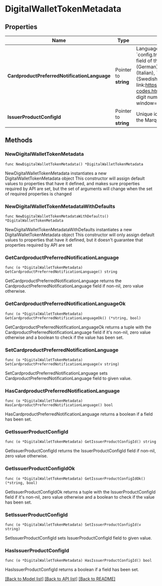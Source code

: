 # DigitalWalletTokenMetadata

## Properties

Name | Type | Description | Notes
------------ | ------------- | ------------- | -------------
**CardproductPreferredNotificationLanguage** | Pointer to **string** | Language specified in the &#x60;config.transaction_controls.notification_language&#x60; field of the card product: &#x60;ces&#x60; (Czech), &#x60;deu&#x60; (German), &#x60;eng&#x60; (English), &#x60;fra&#x60; (French), &#x60;ita&#x60; (Italian), &#x60;pol&#x60; (Polish), &#x60;spa&#x60; (Spanish), &#x60;swe&#x60; (Swedish)  The ISO maintains the link:https://www.iso.org/iso-3166-country-codes.html[full list of ISO 3166 two- and three-digit numeric country codes, window&#x3D;\&quot;_blank\&quot;]. | [optional] 
**IssuerProductConfigId** | Pointer to **string** | Unique identifier of the product configuration on the Marqeta platform. | [optional] 

## Methods

### NewDigitalWalletTokenMetadata

`func NewDigitalWalletTokenMetadata() *DigitalWalletTokenMetadata`

NewDigitalWalletTokenMetadata instantiates a new DigitalWalletTokenMetadata object
This constructor will assign default values to properties that have it defined,
and makes sure properties required by API are set, but the set of arguments
will change when the set of required properties is changed

### NewDigitalWalletTokenMetadataWithDefaults

`func NewDigitalWalletTokenMetadataWithDefaults() *DigitalWalletTokenMetadata`

NewDigitalWalletTokenMetadataWithDefaults instantiates a new DigitalWalletTokenMetadata object
This constructor will only assign default values to properties that have it defined,
but it doesn't guarantee that properties required by API are set

### GetCardproductPreferredNotificationLanguage

`func (o *DigitalWalletTokenMetadata) GetCardproductPreferredNotificationLanguage() string`

GetCardproductPreferredNotificationLanguage returns the CardproductPreferredNotificationLanguage field if non-nil, zero value otherwise.

### GetCardproductPreferredNotificationLanguageOk

`func (o *DigitalWalletTokenMetadata) GetCardproductPreferredNotificationLanguageOk() (*string, bool)`

GetCardproductPreferredNotificationLanguageOk returns a tuple with the CardproductPreferredNotificationLanguage field if it's non-nil, zero value otherwise
and a boolean to check if the value has been set.

### SetCardproductPreferredNotificationLanguage

`func (o *DigitalWalletTokenMetadata) SetCardproductPreferredNotificationLanguage(v string)`

SetCardproductPreferredNotificationLanguage sets CardproductPreferredNotificationLanguage field to given value.

### HasCardproductPreferredNotificationLanguage

`func (o *DigitalWalletTokenMetadata) HasCardproductPreferredNotificationLanguage() bool`

HasCardproductPreferredNotificationLanguage returns a boolean if a field has been set.

### GetIssuerProductConfigId

`func (o *DigitalWalletTokenMetadata) GetIssuerProductConfigId() string`

GetIssuerProductConfigId returns the IssuerProductConfigId field if non-nil, zero value otherwise.

### GetIssuerProductConfigIdOk

`func (o *DigitalWalletTokenMetadata) GetIssuerProductConfigIdOk() (*string, bool)`

GetIssuerProductConfigIdOk returns a tuple with the IssuerProductConfigId field if it's non-nil, zero value otherwise
and a boolean to check if the value has been set.

### SetIssuerProductConfigId

`func (o *DigitalWalletTokenMetadata) SetIssuerProductConfigId(v string)`

SetIssuerProductConfigId sets IssuerProductConfigId field to given value.

### HasIssuerProductConfigId

`func (o *DigitalWalletTokenMetadata) HasIssuerProductConfigId() bool`

HasIssuerProductConfigId returns a boolean if a field has been set.


[[Back to Model list]](../README.md#documentation-for-models) [[Back to API list]](../README.md#documentation-for-api-endpoints) [[Back to README]](../README.md)


